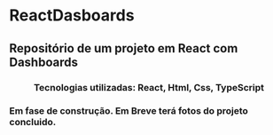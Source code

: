 # ReactDasboards

## Repositório de um projeto em React com Dashboards

<h3 align="center">Tecnologias utilizadas: React, Html, Css, TypeScript</h3>

### Em fase de construção. Em Breve terá fotos do projeto concluido.
